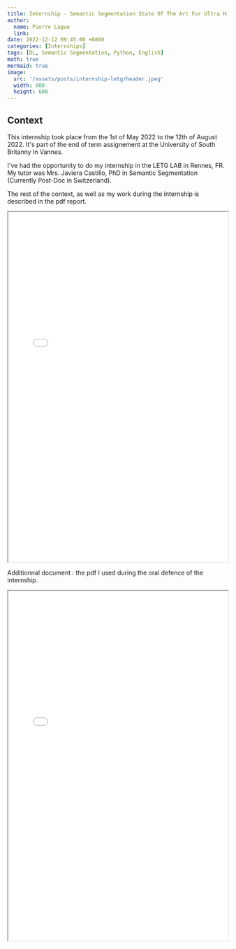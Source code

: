 ```yaml
---
title: Internship - Semantic Segmentation State Of The Art For Ultra High Resolution UAV Imagery 
author:
  name: Pierre Lague
  link: 
date: 2022-12-12 09:45:00 +0800
categories: [Internships]
tags: [DL, Semantic Segmentation, Python, English]
math: true
mermaid: true
image:
  src: '/assets/posts/internship-letg/header.jpeg'
  width: 800
  height: 600
---
```


## Context

This internship took place from the 1st of May 2022 to the 12th of August 2022. It's part of the end of term assignement at the University of South Britanny in Vannes.

I've had the opportunity to do my internship in the LETG LAB in Rennes, FR. My tutor was Mrs. Javiera Castillo, PhD in Semantic Segmentation (Currently Post-Doc in Switzerland).

The rest of the context, as well as my work during the internship is described in the pdf report.

<html>
  <body>
    <iframe src="/assets/posts/internship-letg/Internship_Report___2022.pdf" width="100%" height="800px">
    </iframe>
  </body>
</html>

Additionnal document : the pdf I used during the oral defence of the internship.

<html>
  <body>
    <iframe src="/assets/posts/internship-letg/soutenance_pdf.pdf" width="100%" height="800px">
    </iframe>
  </body>
</html>


